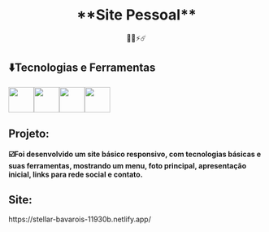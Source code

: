 <h1 align="center"> **Site Pessoal** </h1>
<p align="center">🧑‍💻⚡☄️</p>

## ⬇️Tecnologias e Ferramentas
<img src="https://cdn.jsdelivr.net/gh/devicons/devicon/icons/html5/html5-original-wordmark.svg" width="50" height="50" /><img 
src="https://cdn.jsdelivr.net/gh/devicons/devicon/icons/css3/css3-original-wordmark.svg" width="50" height="50" /><img 
src="https://cdn.jsdelivr.net/gh/devicons/devicon/icons/javascript/javascript-plain.svg" width="50" height="50" /><img 
src="https://cdn.jsdelivr.net/gh/devicons/devicon/icons/vscode/vscode-plain-wordmark.svg" width="50" height="50" />

## Projeto: 
<p><b>☑️Foi desenvolvido um site básico responsivo, com tecnologias básicas e suas ferramentas, mostrando um menu, foto principal,
apresentação inicial, links para rede social e contato.</b></p>

## Site:
<p>https://stellar-bavarois-11930b.netlify.app/</p>
          
          
